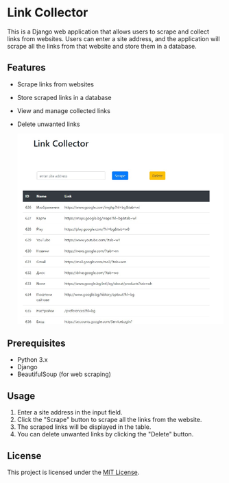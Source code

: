 # Link Collector

This is a Django web application that allows users to scrape and collect links from websites. Users can enter a site address, and the application will scrape all the links from that website and store them in a database.

## Features

- Scrape links from websites
- Store scraped links in a database
- View and manage collected links
- Delete unwanted links

  ![Home Page Screenshot](Screenshot.jpg)

## Prerequisites

- Python 3.x
- Django
- BeautifulSoup (for web scraping)

## Usage

1. Enter a site address in the input field.
2. Click the "Scrape" button to scrape all the links from the website.
3. The scraped links will be displayed in the table.
4. You can delete unwanted links by clicking the "Delete" button.


## License

This project is licensed under the [MIT License](LICENSE).

